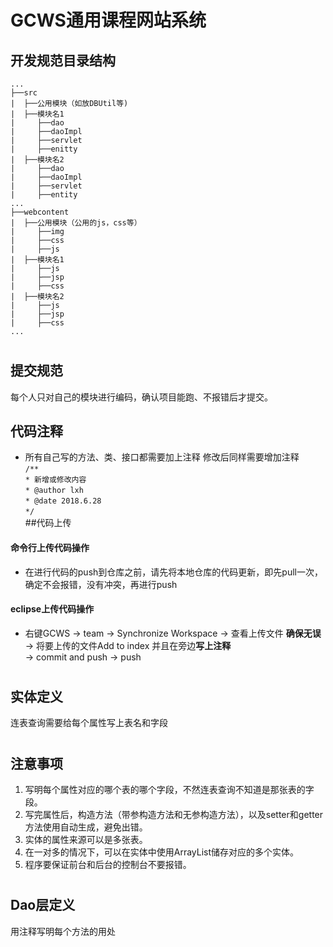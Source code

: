 GCWS通用课程网站系统
===================
开发规范目录结构
--
```shell
...
├──src
|  ├──公用模块（如放DBUtil等)
|  ├──模块名1
|     ├──dao
|     ├──daoImpl
|     ├──servlet
|     ├──enitty
|  ├──模块名2
|     ├──dao
|     ├──daoImpl
|     ├──servlet
|     ├──entity
...
├──webcontent
|  ├──公用模块（公用的js，css等）
|     ├──img
|     ├──css
|     ├──js
|  ├──模块名1
|     ├──js
|     ├──jsp
|     ├──css
|  ├──模块名2
|     ├──js
|     ├──jsp
|     ├──css
...
```
#
## 提交规范
每个人只对自己的模块进行编码，确认项目能跑、不报错后才提交。
## 代码注释
* 所有自己写的方法、类、接口都需要加上注释 修改后同样需要增加注释  
`/**`   
 `* 新增或修改内容`  
 `* @author lxh`  
 `* @date 2018.6.28`  
 `*/`  
##代码上传
#### 命令行上传代码操作

* 在进行代码的push到仓库之前，请先将本地仓库的代码更新，即先pull一次，确定不会报错，没有冲突，再进行push  
#### eclipse上传代码操作
* 右键GCWS -> team -> Synchronize Workspace -> 查看上传文件 **确保无误** -> 将要上传的文件Add to index 并且在旁边**写上注释**   
-> commit and push ->  push
#
## 实体定义
连表查询需要给每个属性写上表名和字段
#
## 注意事项
1.	写明每个属性对应的哪个表的哪个字段，不然连表查询不知道是那张表的字段。<br>
2.	写完属性后，构造方法（带参构造方法和无参构造方法），以及setter和getter方法使用自动生成，避免出错。<br>
3.	实体的属性来源可以是多张表。<br>
4.	在一对多的情况下，可以在实体中使用ArrayList储存对应的多个实体。<br>
5. 程序要保证前台和后台的控制台不要报错。<br>
#
## Dao层定义
用注释写明每个方法的用处<br>
